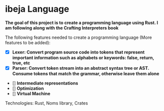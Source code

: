 # ibeja Language 
**The goal of this project is to create a programming language using Rust. I am following along with the Crafting Interpreters book**

The following features needed to create a programming language (More features to be added):

- [X] **Lexer: Convert program source code into tokens that represent important information such as alphabets or keywords: false, return, true, etc**
- [X] **Parser: Convert token stream into an abstract syntax tree or AST. Consume tokens that match the grammar, otherwise leave them alone**
- [] **Intermediate representations**
- [] **Optimization**
- [] **Virtual Machine**

Technologies: Rust, Noms library, Crates 




